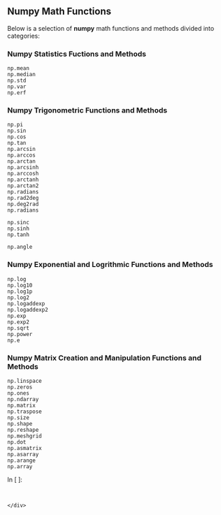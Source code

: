 
## Numpy Math Functions
Below is a selection of **numpy** math functions and methods divided into categories:
### Numpy Statistics Fuctions and Methods
```
np.mean
np.median
np.std
np.var
np.erf
```
### Numpy Trigonometric Functions and Methods
```
np.pi
np.sin
np.cos
np.tan
np.arcsin
np.arccos
np.arctan
np.arcsinh
np.arccosh
np.arctanh
np.arctan2
np.radians
np.rad2deg
np.deg2rad
np.radians

np.sinc
np.sinh
np.tanh

np.angle
```
### Numpy Exponential and Logrithmic Functions and Methods
```
np.log
np.log10
np.log1p
np.log2
np.logaddexp
np.logaddexp2
np.exp
np.exp2
np.sqrt
np.power
np.e
```

### Numpy Matrix Creation and Manipulation Functions and Methods
```
np.linspace
np.zeros
np.ones
np.ndarray
np.matrix
np.traspose
np.size
np.shape
np.reshape
np.meshgrid
np.dot
np.asmatrix
np.asarray
np.arange
np.array
```
<div class="cell border-box-sizing code_cell rendered">
<div class="input">
<div class="prompt input_prompt">In&nbsp;[&nbsp;]:</div>
<div class="inner_cell">
    <div class="input_area">
<div class=" highlight hl-ipython3"><pre><span></span> 
</pre></div>

    </div>
</div>
</div>

</div>
 

